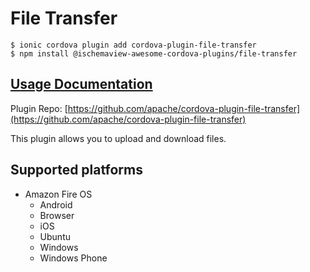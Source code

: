 # File Transfer

```
$ ionic cordova plugin add cordova-plugin-file-transfer
$ npm install @ischemaview-awesome-cordova-plugins/file-transfer
```

## [Usage Documentation](https://danielsogl.gitbook.io/awesome-cordova-plugins/plugins/file-transfer/)

Plugin Repo: [https://github.com/apache/cordova-plugin-file-transfer](https://github.com/apache/cordova-plugin-file-transfer)

This plugin allows you to upload and download files.

## Supported platforms

- Amazon Fire OS
  - Android
  - Browser
  - iOS
  - Ubuntu
  - Windows
  - Windows Phone
  


